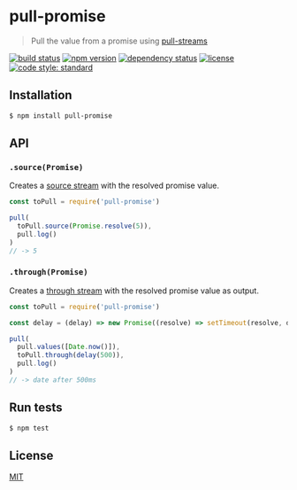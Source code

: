 # pull-promise

> Pull the value from a promise using [pull-streams](https://pull-stream.github.io/)

[![build status](https://img.shields.io/travis/queckezz/pull-promise.svg?style=flat-square)](https://travis-ci.org/queckezz/pull-promise)
[![npm version](https://img.shields.io/npm/v/pull-promise.svg?style=flat-square)](https://npmjs.org/package/pull-promise)
[![dependency status](https://img.shields.io/david/queckezz/pull-promise.svg?style=flat-square)](https://david-dm.org/queckezz/pull-promise)
[![license](https://img.shields.io/npm/l/pull-promise.svg?style=flat-square)](./license)
[![code style: standard](https://img.shields.io/badge/code-standard-brightgreen.svg?style=flat-square)](https://github.com/feross/standard)

## Installation

```bash
$ npm install pull-promise
```

## API

### `.source(Promise)`

Creates a [source stream](https://github.com/pull-stream/pull-stream/blob/master/docs/sources/index.md) with the resolved promise value.

```js
const toPull = require('pull-promise')

pull(
  toPull.source(Promise.resolve(5)),
  pull.log()
)
// -> 5
```

### `.through(Promise)`

Creates a [through stream](https://github.com/pull-stream/pull-stream/blob/master/docs/throughs/index.md) with the resolved promise value as output.

```js
const toPull = require('pull-promise')

const delay = (delay) => new Promise((resolve) => setTimeout(resolve, delay))

pull(
  pull.values([Date.now()]),
  toPull.through(delay(500)),
  pull.log()
)
// -> date after 500ms
```

## Run tests

```bash
$ npm test 
```

## License

[MIT](./license)

